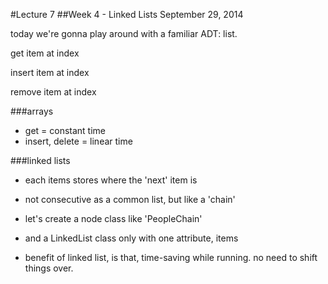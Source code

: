 #Lecture 7
##Week 4 - Linked Lists
September 29, 2014

today we're gonna play around with a familiar ADT: list.

get item at index

insert item at index

remove item at index


###arrays
- get = constant time
- insert, delete = linear time

###linked lists
- each items stores where the 'next' item is
- not consecutive as a common list, but like a 'chain'

- let's create a node class like 'PeopleChain'
- and a LinkedList class only with one attribute, items

- benefit of linked list, is that, time-saving while running. no need to shift things over.

